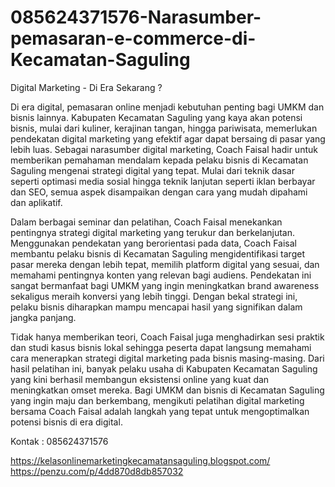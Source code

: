 # 085624371576-Narasumber-pemasaran-e-commerce-di-Kecamatan-Saguling
Digital Marketing - Di Era Sekarang ? 

Di era digital, pemasaran online menjadi kebutuhan penting bagi UMKM dan bisnis lainnya. Kabupaten Kecamatan Saguling yang kaya akan potensi bisnis, mulai dari kuliner, kerajinan tangan, hingga pariwisata, memerlukan pendekatan digital marketing yang efektif agar dapat bersaing di pasar yang lebih luas. Sebagai narasumber digital marketing, Coach Faisal hadir untuk memberikan pemahaman mendalam kepada pelaku bisnis di Kecamatan Saguling mengenai strategi digital yang tepat. Mulai dari teknik dasar seperti optimasi media sosial hingga teknik lanjutan seperti iklan berbayar dan SEO, semua aspek disampaikan dengan cara yang mudah dipahami dan aplikatif.

Dalam berbagai seminar dan pelatihan, Coach Faisal menekankan pentingnya strategi digital marketing yang terukur dan berkelanjutan. Menggunakan pendekatan yang berorientasi pada data, Coach Faisal membantu pelaku bisnis di Kecamatan Saguling mengidentifikasi target pasar mereka dengan lebih tepat, memilih platform digital yang sesuai, dan memahami pentingnya konten yang relevan bagi audiens. Pendekatan ini sangat bermanfaat bagi UMKM yang ingin meningkatkan brand awareness sekaligus meraih konversi yang lebih tinggi. Dengan bekal strategi ini, pelaku bisnis diharapkan mampu mencapai hasil yang signifikan dalam jangka panjang.

Tidak hanya memberikan teori, Coach Faisal juga menghadirkan sesi praktik dan studi kasus bisnis lokal sehingga peserta dapat langsung memahami cara menerapkan strategi digital marketing pada bisnis masing-masing. Dari hasil pelatihan ini, banyak pelaku usaha di Kabupaten Kecamatan Saguling yang kini berhasil membangun eksistensi online yang kuat dan meningkatkan omset mereka. Bagi UMKM dan bisnis di Kecamatan Saguling yang ingin maju dan berkembang, mengikuti pelatihan digital marketing bersama Coach Faisal adalah langkah yang tepat untuk mengoptimalkan potensi bisnis di era digital.

Kontak : 085624371576

https://kelasonlinemarketingkecamatansaguling.blogspot.com/
https://penzu.com/p/4dd870d8db857032
